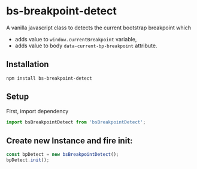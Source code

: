 # bs-breakpoint-detect
A vanilla javascript class to detects the current bootstrap breakpoint which
- adds value to `window.currentBreakpoint` variable,
- adds value to body `data-current-bp-breakpoint` attribute.

## Installation
```npm
npm install bs-breakpoint-detect
```

## Setup
First, import dependency
```javascript
import bsBreakpointDetect from 'bsBreakpointDetect';
```

## Create new Instance and fire init:
```javascript
const bpDetect = new bsBreakpointDetect();
bpDetect.init();
```
